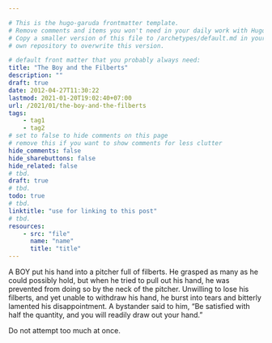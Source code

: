 ```yaml
---

# This is the hugo-garuda frontmatter template.
# Remove comments and items you won't need in your daily work with Hugo.
# Copy a smaller version of this file to /archetypes/default.md in your
# own repository to overwrite this version.

# default front matter that you probably always need:
title: "The Boy and the Filberts"
description: ""
draft: true
date: 2012-04-27T11:30:22
lastmod: 2021-01-20T19:02:40+07:00
url: /2021/01/the-boy-and-the-filberts
tags:
    - tag1
    - tag2
# set to false to hide comments on this page
# remove this if you want to show comments for less clutter
hide_comments: false
hide_sharebuttons: false
hide_related: false
# tbd.
draft: true
# tbd.
todo: true
# tbd.
linktitle: "use for linking to this post"
# tbd.
resources:
    - src: "file"
      name: "name"
      title: "title"
---
```

A BOY put his hand into a pitcher full of filberts. He grasped as many as he could possibly hold, but when he tried to pull out his hand, he was prevented from doing so by the neck of the pitcher. Unwilling to lose his filberts, and yet unable to withdraw his hand, he burst into tears and bitterly lamented his disappointment. A bystander said to him, “Be satisfied with half the quantity, and you will readily draw out your hand.”

Do not attempt too much at once.
